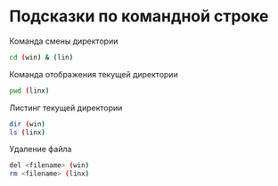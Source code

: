# Подсказки по командной строке

Команда смены директории
```sh
cd (win) & (lin)
```

Команда отображения текущей директории
```sh
pwd (linx)
```

Листинг текущей директории
```sh
dir (win)
ls (linx)
```


Удаление файла
```sh
del <filename> (win)
rm <filename> (linx)
```
